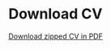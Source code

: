 # Download CV


[Download zipped CV in PDF](https://github.com/JJ/cv/suites/2223285643/artifacts/)

